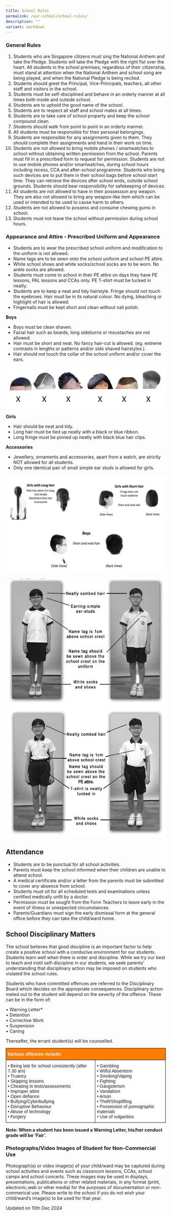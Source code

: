 ```yaml
---
title: School Rules
permalink: /our-school/school-rules/
description: ""
variant: markdown
---
```

### General Rules
1. Students who are Singapore citizens must sing the National Anthem and take the Pledge. Students will take the Pledge with the right fist over the heart. All students in the school premises, regardless of their citizenship, must stand at attention when the National Anthem and school song are being played, and when the National Pledge is being recited.
2. Students should greet the Principal, Vice-Principals, teachers, all other staff and visitors in the school.
3. Students must be self-disciplined and behave in an orderly manner at all times both inside and outside school.
4. Students are to uphold the good name of the school.
5. Students are to respect all staff and school mates at all times.
6. Students are to take care of school property and keep the school compound clean.
7. Students should walk from point to point in an orderly manner.
8. All students must be responsible for their personal belongings.
9. Students are responsible for any assignments given to them. They should complete their assignments and hand in their work on time.
10. Students are not allowed to bring mobile phones / smartwatches to school without obtaining written permission from the school. Parents must fill in a prescribed form to request for permission. Students are not to use mobile phones and/or smartwatches, during school hours including recess, CCA and after-school programme. Students who bring such devices are to put them in their school bags before school start time. They can retrieve the devices after school ends, outside school grounds. Students should bear responsibility for safekeeping of devices.
11. All students are not allowed to have in their possession any weapon. They are also not allowed to bring any weapon-like item which can be used or intended to be used to cause harm to others.
12. Students are not allowed to possess and consume chewing gums in school.
13. Students must not leave the school without permission during school hours.

### Appearance and Attire - Prescribed Uniform and Appearance
* Students are to wear the prescribed school uniform and modification to the uniform is not allowed.
* Name tags are to be sewn onto the school uniform and school PE attire.
* White school shoes and white socks/school socks are to be worn. No ankle socks are allowed.
* Students must come to school in their PE attire on days they have PE lessons, PAL lessons and CCAs only. PE T-shirt must be tucked in neatly.
* Students are to keep a neat and tidy hairstyle. Fringe should not touch the eyebrows. Hair must be in its natural colour. No dying, bleaching or highlight of hair is allowed.
* Fingernails must be kept short and clean without nail polish.

**Boys**

* Boys must be clean shaven.
* Facial hair such as beards, long sideburns or moustaches are not allowed.
* Hair must be short and neat. No fancy hair-cut is allowed. (eg. extreme contrasts in lengths or patterns and/or side shaved hairstyles.).
* Hair should not touch the collar of the school uniform and/or cover the ears.

![](/images/Random/2023%20haircut.png)

**Girls**  

*   Hair should be neat and tidy.
*   Long hair must be tied up neatly with a black or blue ribbon.  
*   Long fringe must be pinned up neatly with black blue hair clips.

**Accessories**

* Jewellery, ornaments and accessories, apart from a watch, are strictly NOT allowed for all students.
* Only one identical pair of small simple ear studs is allowed for girls. 

![](/images/hair.png)

![](/images/Random/2023%20uniform.png)


Attendance
----------
* Students are to be punctual for all school activities.
* Parents must keep the school informed when their children are unable to attend school.
* A medical certificate and/or a letter from the parents must be submitted to cover any absence from school.
* Students must sit for all scheduled tests and examinations unless certified medically unfit by a doctor.
* Permission must be sought from the Form Teachers to leave early in the event of illness or unexpected circumstances.
* Parents/Guardians must sign the early dismissal form at the general office before they can take the child/ward home.

School Disciplinary Matters
---------------------------

The school believes that good discipline is an important factor to help create a positive school with a conducive environment for our students. Students learn well when there is order and discipline. While we try our best to teach and instil self-discipline in our students, we seek parents’ understanding that disciplinary action may be imposed on students who violated the school rules.
  
Students who have committed offences are referred to the Disciplinary Board which decides on the appropriate consequences. Disciplinary action meted out to the student will depend on the severity of the offence. These can be in the form of:  

• Warning Letter* <br>
• Detention <br>
• Corrective Work <br>
• Suspension <br>
• Caning  

Thereafter, the errant student(s) will be counselled.

<style type="text/css">
.tg  {border-collapse:collapse;border-spacing:0;}
.tg td{border-color:black;border-style:solid;border-width:1px;font-family:Arial, sans-serif;font-size:14px;
  overflow:hidden;padding:10px 5px;word-break:normal;}
.tg th{border-color:black;border-style:solid;border-width:1px;font-family:Arial, sans-serif;font-size:14px;
  font-weight:normal;overflow:hidden;padding:10px 5px;word-break:normal;}
.tg .tg-ta95{background-color:#FD7E00;color:#FFF;font-weight:bold;text-align:left;vertical-align:middle}
.tg .tg-zr06{background-color:#FFF;text-align:left;vertical-align:middle}
</style>
<table class="tg">
<thead>
  <tr>
    <th class="tg-ta95" colspan="2"><span style="color:#FFF;background-color:#FD7E00">Serious offences include:</span></th>
  </tr>
</thead>
<tbody>
  <tr>
    <td class="tg-zr06">• Being late for school consistently (after 7.30 am)<br>• Truancy<br>• Skipping lessons<br>• Cheating in tests/assessments<br>• Improper attire<br>• Open defiance<br>• Bullying/Cyberbullying<br>• Disruptive Behaviour<br>• Abuse of technology<br>• Forgery</td>
    <td class="tg-zr06">• Gambling<br>• Wilful Absentism<br>• Smoking/Vaping<br>• Fighting<br>• Gangsterism<br>• Vandalism<br>• Arson<br>• Theft/Shoplifting<br>• Possession of pornographic materials<br>• Use of vulgarities</td>
  </tr>
</tbody>
</table>

**Note: When a student has been issued a Warning Letter, his/her conduct grade will be ‘Fair’.**  


### Photographs/Video Images of Student for Non-Commercial Use

Photograph(s) or video image(s) of your child/ward may be captured during school activities and events such as classroom lessons, CCAs, school camps and school concerts. These images may be used in displays, presentations, publications or other related materials, in any format (print, electronic,web or other media) for the purposes of documentation or non-commerical use. Please write to the school if you do not wish your child/ward’s image(s) to be used for that year.

Updated on 10th Dec 2024